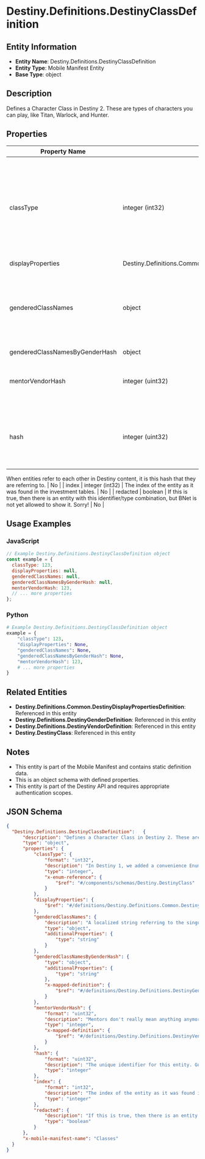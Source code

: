 # Destiny.Definitions.DestinyClassDefinition

## Entity Information
- **Entity Name**: Destiny.Definitions.DestinyClassDefinition
- **Entity Type**: Mobile Manifest Entity
- **Base Type**: object

## Description
Defines a Character Class in Destiny 2. These are types of characters you can play, like Titan, Warlock, and Hunter.

## Properties

| Property Name | Type | Description | Required |
|---------------|------|-------------|----------|
| classType | integer (int32) | In Destiny 1, we added a convenience Enumeration for referring to classes. We've kept it, though mostly for posterity. This is the enum value for this definition's class. | No |
| displayProperties | Destiny.Definitions.Common.DestinyDisplayPropertiesDefinition |  | No |
| genderedClassNames | object | A localized string referring to the singular form of the Class's name when referred to in gendered form. Keyed by the DestinyGender. | No |
| genderedClassNamesByGenderHash | object |  | No |
| mentorVendorHash | integer (uint32) | Mentors don't really mean anything anymore. Don't expect this to be populated. | No |
| hash | integer (uint32) | The unique identifier for this entity. Guaranteed to be unique for the type of entity, but not globally.
When entities refer to each other in Destiny content, it is this hash that they are referring to. | No |
| index | integer (int32) | The index of the entity as it was found in the investment tables. | No |
| redacted | boolean | If this is true, then there is an entity with this identifier/type combination, but BNet is not yet allowed to show it. Sorry! | No |

## Usage Examples

### JavaScript
```javascript
// Example Destiny.Definitions.DestinyClassDefinition object
const example = {
  classType: 123,
  displayProperties: null,
  genderedClassNames: null,
  genderedClassNamesByGenderHash: null,
  mentorVendorHash: 123,
  // ... more properties
};
```

### Python
```python
# Example Destiny.Definitions.DestinyClassDefinition object
example = {
    "classType": 123,
    "displayProperties": None,
    "genderedClassNames": None,
    "genderedClassNamesByGenderHash": None,
    "mentorVendorHash": 123,
    # ... more properties
}
```

## Related Entities
- **Destiny.Definitions.Common.DestinyDisplayPropertiesDefinition**: Referenced in this entity
- **Destiny.Definitions.DestinyGenderDefinition**: Referenced in this entity
- **Destiny.Definitions.DestinyVendorDefinition**: Referenced in this entity
- **Destiny.DestinyClass**: Referenced in this entity

## Notes
- This entity is part of the Mobile Manifest and contains static definition data.
- This is an object schema with defined properties.
- This entity is part of the Destiny API and requires appropriate authentication scopes.

## JSON Schema
```json
{
  "Destiny.Definitions.DestinyClassDefinition":   {
      "description": "Defines a Character Class in Destiny 2. These are types of characters you can play, like Titan, Warlock, and Hunter.",
      "type": "object",
      "properties": {
          "classType": {
              "format": "int32",
              "description": "In Destiny 1, we added a convenience Enumeration for referring to classes. We've kept it, though mostly for posterity. This is the enum value for this definition's class.",
              "type": "integer",
              "x-enum-reference": {
                  "$ref": "#/components/schemas/Destiny.DestinyClass"
              }
          },
          "displayProperties": {
              "$ref": "#/definitions/Destiny.Definitions.Common.DestinyDisplayPropertiesDefinition"
          },
          "genderedClassNames": {
              "description": "A localized string referring to the singular form of the Class's name when referred to in gendered form. Keyed by the DestinyGender.",
              "type": "object",
              "additionalProperties": {
                  "type": "string"
              }
          },
          "genderedClassNamesByGenderHash": {
              "type": "object",
              "additionalProperties": {
                  "type": "string"
              },
              "x-mapped-definition": {
                  "$ref": "#/definitions/Destiny.Definitions.DestinyGenderDefinition"
              }
          },
          "mentorVendorHash": {
              "format": "uint32",
              "description": "Mentors don't really mean anything anymore. Don't expect this to be populated.",
              "type": "integer",
              "x-mapped-definition": {
                  "$ref": "#/definitions/Destiny.Definitions.DestinyVendorDefinition"
              }
          },
          "hash": {
              "format": "uint32",
              "description": "The unique identifier for this entity. Guaranteed to be unique for the type of entity, but not globally.\r\nWhen entities refer to each other in Destiny content, it is this hash that they are referring to.",
              "type": "integer"
          },
          "index": {
              "format": "int32",
              "description": "The index of the entity as it was found in the investment tables.",
              "type": "integer"
          },
          "redacted": {
              "description": "If this is true, then there is an entity with this identifier/type combination, but BNet is not yet allowed to show it. Sorry!",
              "type": "boolean"
          }
      },
      "x-mobile-manifest-name": "Classes"
  }
}
```
